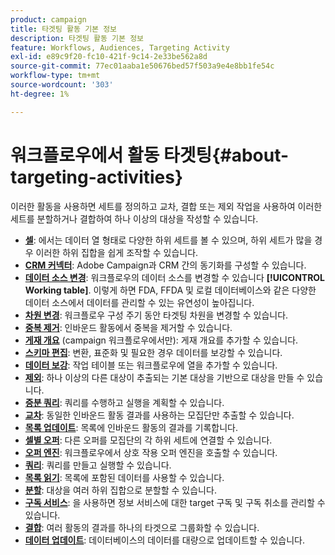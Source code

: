```yaml
---
product: campaign
title: 타겟팅 활동 기본 정보
description: 타겟팅 활동 기본 정보
feature: Workflows, Audiences, Targeting Activity
exl-id: e89c9f20-fc10-421f-9c14-2e33be562a8d
source-git-commit: 77ec01aaba1e50676bed57f503a9e4e8bb1fe54c
workflow-type: tm+mt
source-wordcount: '303'
ht-degree: 1%

---
```


# 워크플로우에서 활동 타겟팅{#about-targeting-activities}

이러한 활동을 사용하면 세트를 정의하고 교차, 결합 또는 제외 작업을 사용하여 이러한 세트를 분할하거나 결합하여 하나 이상의 대상을 작성할 수 있습니다.

* **[셀](cells.md)**: 에서는 데이터 열 형태로 다양한 하위 세트를 볼 수 있으며, 하위 세트가 많을 경우 이러한 하위 집합을 쉽게 조작할 수 있습니다.
* **[CRM 커넥터](crm-connector.md)**: Adobe Campaign과 CRM 간의 동기화를 구성할 수 있습니다.
* **[데이터 소스 변경](change-data-source.md)**: 워크플로우의 데이터 소스를 변경할 수 있습니다 **[!UICONTROL Working table]**. 이렇게 하면 FDA, FFDA 및 로컬 데이터베이스와 같은 다양한 데이터 소스에서 데이터를 관리할 수 있는 유연성이 높아집니다.
* **[차원 변경](change-dimension.md)**: 워크플로우 구성 주기 동안 타겟팅 차원을 변경할 수 있습니다.
* **[중복 제거](deduplication.md)**: 인바운드 활동에서 중복을 제거할 수 있습니다.
* **[게재 개요](delivery-outline.md)** (campaign 워크플로우에서만): 게재 개요를 추가할 수 있습니다.
* **[스키마 편집](edit-schema.md)**: 변환, 표준화 및 필요한 경우 데이터를 보강할 수 있습니다.
* **[데이터 보강](enrichment.md)**: 작업 테이블 또는 워크플로우에 열을 추가할 수 있습니다.
* **[제외](exclusion.md)**: 하나 이상의 다른 대상이 추출되는 기본 대상을 기반으로 대상을 만들 수 있습니다.
* **[증분 쿼리](incremental-query.md)**: 쿼리를 수행하고 실행을 계획할 수 있습니다.
* **[교차](intersection.md)**: 동일한 인바운드 활동 결과를 사용하는 모집단만 추출할 수 있습니다.
* **[목록 업데이트](list-update.md)**: 목록에 인바운드 활동의 결과를 기록합니다.
* **[셀별 오퍼](offers-by-cell.md)**: 다른 오퍼를 모집단의 각 하위 세트에 연결할 수 있습니다.
* **[오퍼 엔진](offer-engine.md)**: 워크플로우에서 상호 작용 오퍼 엔진을 호출할 수 있습니다.
* **[쿼리](query.md)**: 쿼리를 만들고 실행할 수 있습니다.
* **[목록 읽기](read-list.md)**: 목록에 포함된 데이터를 사용할 수 있습니다.
* **[분할](split.md)**: 대상을 여러 하위 집합으로 분할할 수 있습니다.
* **[구독 서비스](subscription-services.md)**: 을 사용하면 정보 서비스에 대한 target 구독 및 구독 취소를 관리할 수 있습니다.
* **[결합](union.md)**: 여러 활동의 결과를 하나의 타겟으로 그룹화할 수 있습니다.
* **[데이터 업데이트](update-data.md)**: 데이터베이스의 데이터를 대량으로 업데이트할 수 있습니다.
